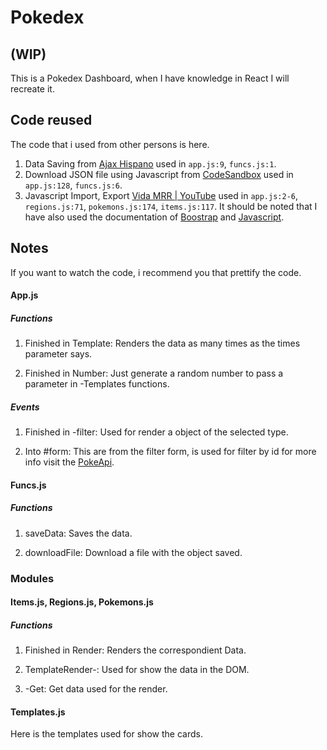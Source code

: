 # Pokedex
## (WIP)

This is a Pokedex Dashboard, when I have knowledge in React I will recreate it.

## Code reused

The code that i used from other persons is here.

1. Data Saving from [Ajax Hispano](https://ajaxhispano.com/ask/empujar-objetos-json-a-array-en-localstorage-95347/) used in `app.js:9`, `funcs.js:1`.
2. Download JSON file using Javascript from [CodeSandbox](https://codesandbox.io/s/download-json-file-with-js-p9t1z?from-embed=&file=/index.htmL) used in `app.js:128`, `funcs.js:6`.
3. Javascript Import, Export [Vida MRR | YouTube](https://youtu.be/qDSBf82tYcM) used in `app.js:2-6`, `regions.js:71`, `pokemons.js:174`, `items.js:117`.
It should be noted that I have also used the documentation of [Boostrap](https://getbootstrap.com/) and [Javascript](https://developer.mozilla.org/en-US/docs/Web/JavaScript).

## Notes 

If you want to watch the code, i recommend you  that prettify the code.

#### App.js

##### Functions

1. Finished in Template: Renders the data as many times as the times parameter says.

2. Finished in Number: Just generate a random number to pass a parameter in -Templates functions.

##### Events

1. Finished in -filter: Used for render a object of the selected type.

2. Into #form: This are from the filter form, is used for filter by id for more info visit the [PokeApi](https://pokeapi.co/).

#### Funcs.js

##### Functions

1. saveData: Saves the data.

2. downloadFile: Download a file with the object saved.

### Modules

#### Items.js, Regions.js, Pokemons.js

##### Functions

1. Finished in Render: Renders the correspondient Data.

2. TemplateRender-: Used for show the data in the DOM.

3. -Get: Get data used for the render.

#### Templates.js

Here is the templates used for show the cards.
